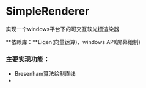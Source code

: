 # SimpleRenderer
实现一个windows平台下的可交互软光栅渲染器

**依赖库：**Eigen(向量运算)、windows API(屏幕绘制)

### 主要实现功能：

* Bresenham算法绘制直线
* 